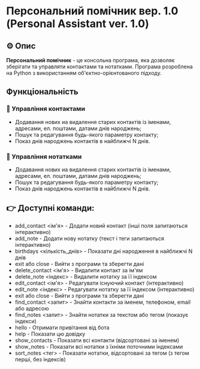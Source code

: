 # Персональний помічник вер. 1.0 (Personal Assistant ver. 1.0)

## ⚙️ Опис
**Персональний помічник** - це консольна програма, яка дозволяє зберігати та управляти контактами та нотатками. Програма розроблена на Python з використанням об'єктно-орієнтованого підходу.

## Функціональність

### 🧧 Управління контактами
- Додавання нових иа видалення старих контактів із іменами, адресами, ел. поштами, датами днів народжень;
- Пошук та редагування будь-якого параметру контакту;
- Показ днів народжень контактів в найближчі N днів.

### 📝 Управління нотатками
- Додавання нових иа видалення старих контактів із іменами, адресами, ел. поштами, датами днів народжень;
- Пошук та редагування будь-якого параметру контакту;
- Показ днів народжень контактів в найближчі N днів.



## 👉 Доступні команди:

  - add_contact <ім'я> - Додати новий контакт (інші поля запитаються інтерактивно)
  - add_note - Додати нову нотатку (текст і теги запитаються інтерактивно)
  - birthdays <кількість_днів> - Показати дні народження в найближчі N днів
  - exit або close - Вийти з програми та зберегти дані
  - delete_contact <ім'я> - Видалити контакт за ім'ям
  - delete_note <індекс> - Видалити нотатку за її індексом
  - edit_contact <ім'я> - Редагувати існуючий контакт (інтерактивно)
  - edit_note <індекс> - Редагувати нотатку за її індексом (інтерактивно)
  - exit або close - Вийти з програми та зберегти дані
  - find_contact <запит> - Знайти контакти за іменем, телефоном, email або адресою
  - find_notes <запит> - Знайти нотатки за текстом або тегом (показує індекси)
  - hello - Отримати привітання від бота
  - help - Показати цю довідку
  - show_contacts - Показати всі контакти (відсортовані за іменем)
  - show_notes - Показати всі нотатки з їхніми поточними індексами
  - sort_notes <тег> - Показати нотатки, відсортовані за тегом (з тегом перші, без індексів)
